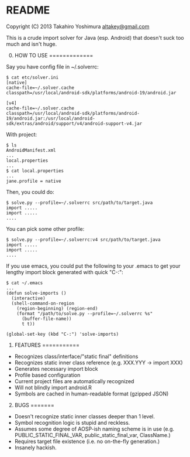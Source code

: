 README
======

Copyright (C) 2013 Takahiro Yoshimura <altakey@gmail.com>

This is a crude import solver for Java (esp. Android) that doesn't suck too much and isn't huge.


0. HOW TO USE
=============

Say you have config file in ~/.solverrc:

    $ cat etc/solver.ini
    [native]
    cache-file=~/.solver.cache
    classpath=/usr/local/android-sdk/platforms/android-19/android.jar
    
    [v4]
    cache-file=~/.solver.cache
    classpath=/usr/local/android-sdk/platforms/android-19/android.jar:/usr/local/android-sdk/extras/android/support/v4/android-support-v4.jar

With project:

    $ ls 
    AndroidManifest.xml
    ...
    local.properties
    ...
    $ cat local.properties
    ...
    jane.profile = native

Then, you could do:

    $ solve.py --profile=~/.solverrc src/path/to/target.java
    import .....
    import .....
    ....

You can pick some other profile:

    $ solve.py --profile=~/.solverrc:v4 src/path/to/target.java
    import .....
    import .....
    ....


If you use emacs, you could put the following to your .emacs to get your lengthy import block generated with quick "C-:":

    $ cat ~/.emacs
    ...
    (defun solve-imports ()
      (interactive)
      (shell-command-on-region
        (region-beginning) (region-end)
        (format "/path/to/solve.py --profile=~/.solverrc %s"
          (buffer-file-name))
          t t))
    
    (global-set-key (kbd "C-:") 'solve-imports)


1. FEATURES
===========

 * Recognizes class/interface/"static final" definitions
 * Recognizes static inner class reference (e.g. XXX.YYY -> import XXX)
 * Generates necessary import block
 * Profile based configuration
 * Current project files are automatically recognized
 * Will not blindly import android.R
 * Symbols are cached in human-readable format (gzipped JSON)

2. BUGS
=======

 * Doesn't recognize static inner classes deeper than 1 level.
 * Symbol recognition logic is stupid and reckless.
 * Assumes some degree of AOSP-ish naming scheme is in use
   (e.g. PUBLIC_STATIC_FINAL_VAR, public_static_final_var, ClassName.)
 * Requires target file existence (i.e. no on-the-fly generation.)
 * Insanely hackish.
